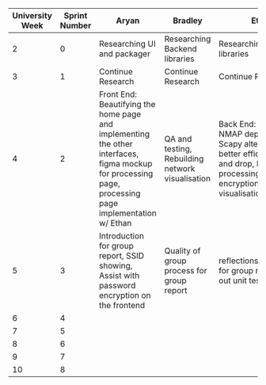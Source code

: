 | University Week | Sprint Number | Aryan                                                                      | Bradley                       | Ethan                                                                                               | James                               | Julian                                                      | Leo                                 | Sam                           |   |
|-----------------|---------------|----------------------------------------------------------------------------|-------------------------------|-----------------------------------------------------------------------------------------------------|-------------------------------------|-------------------------------------------------------------|-------------------------------------|-------------------------------|---|
| 2               | 0             | Researching UI and packager                                                | Researching Backend libraries | Researching Backend libraries                                                                       | Researching UI and packager         | Researching UI and packager                                 | Researching Backend libraries       | Researching Backend libraries |   |
| 3               | 1             | Continue Research                                                          | Continue Research             | Continue Research                                                                                   | Continue Research                   | Continue Research                                           | Continue Research                   | Continue Research             |   |
| 4               | 2             | Front End: Beautifying the home page and implementing the other interfaces, figma mockup for processing page, processing page implementation w/ Ethan | QA and testing, Rebuilding network visualisation                | Back End: Converting NMAP dependance to Scapy alternative for better efficiency, Drag and drop, Helping with processing page, encryption visualisation to load | Integrating Front End with Back end, Getting bottom right corner data visualisation | Front End: UI changes (scrolling, zooming, infinite bounds), Improving Cytoscape | Integrating Front End with Back end, Zoom feature, More data from the backend into json async | Back End: API for front end, Continuing backend development   |   |
| 5               | 3             | Introduction for group report, SSID showing, Assist with password encryption on the frontend                                                                          | Quality of group process for group report                               | reflections/conclusions for group report, figure out unit testing                                                                                                     | System Specifications for group project, refine User stories                                    | Discipline for group work, continue with cytoscape                                                            | Quality of work for group report, encryption with passwords                                   | System Architecture and design for group report                               |   |
| 6               | 4             |                                                                            |                               |                                                                                                     |                                     |                                                             |                                     |                               |   |
| 7               | 5             |                                                                            |                               |                                                                                                     |                                     |                                                             |                                     |                               |   |
| 8               | 6             |                                                                            |                               |                                                                                                     |                                     |                                                             |                                     |                               |   |
| 9               | 7             |                                                                            |                               |                                                                                                     |                                     |                                                             |                                     |                               |   |
| 10              | 8             |                                                                            |                               |                                                                                                     |                                     |                                                             |                                     |                               |   |
